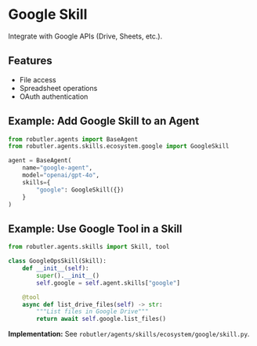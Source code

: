 # Google Skill

Integrate with Google APIs (Drive, Sheets, etc.).

## Features
- File access
- Spreadsheet operations
- OAuth authentication

## Example: Add Google Skill to an Agent
```python
from robutler.agents import BaseAgent
from robutler.agents.skills.ecosystem.google import GoogleSkill

agent = BaseAgent(
    name="google-agent",
    model="openai/gpt-4o",
    skills={
        "google": GoogleSkill({})
    }
)
```

## Example: Use Google Tool in a Skill
```python
from robutler.agents.skills import Skill, tool

class GoogleOpsSkill(Skill):
    def __init__(self):
        super().__init__()
        self.google = self.agent.skills["google"]

    @tool
    async def list_drive_files(self) -> str:
        """List files in Google Drive"""
        return await self.google.list_files()
```

**Implementation:** See `robutler/agents/skills/ecosystem/google/skill.py`. 